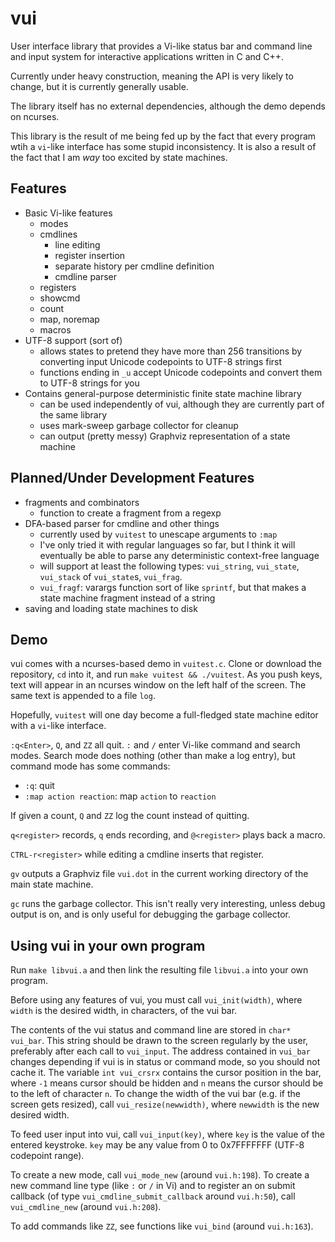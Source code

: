 # vui

User interface library that provides a Vi-like status bar and command line and input system for interactive applications written in C and C++.

Currently under heavy construction, meaning the API is very likely to change, but it is currently generally usable.

The library itself has no external dependencies, although the demo depends on ncurses.

This library is the result of me being fed up by the fact that every program wtih a `vi`-like interface has some stupid inconsistency.  It is also a result of the fact that I am *way* too excited by state machines.

## Features

* Basic Vi-like features
  * modes
  * cmdlines
    * line editing
    * register insertion
    * separate history per cmdline definition
    * cmdline parser
  * registers
  * showcmd
  * count
  * map, noremap
  * macros
* UTF-8 support (sort of)
  * allows states to pretend they have more than 256 transitions by converting input Unicode codepoints to UTF-8 strings first
  * functions ending in `_u` accept Unicode codepoints and convert them to UTF-8 strings for you
* Contains general-purpose deterministic finite state machine library
  * can be used independently of vui, although they are currently part of the same library
  * uses mark-sweep garbage collector for cleanup
  * can output (pretty messy) Graphviz representation of a state machine

## Planned/Under Development Features

* fragments and combinators
  * function to create a fragment from a regexp
* DFA-based parser for cmdline and other things
  * currently used by `vuitest` to unescape arguments to `:map`
  * I've only tried it with regular languages so far, but I think it will eventually be able to parse any deterministic context-free language
  * will support at least the following types: `vui_string`, `vui_state`, `vui_stack` of `vui_state`s, `vui_frag`.
  * `vui_fragf`: varargs function sort of like `sprintf`, but that makes a state machine fragment instead of a string
* saving and loading state machines to disk


## Demo
vui comes with a ncurses-based demo in `vuitest.c`.  Clone or download the repository, `cd` into it, and run `make vuitest && ./vuitest`. As you push keys, text will appear in an ncurses window on the left half of the screen.  The same text is appended to a file `log`.

Hopefully, `vuitest` will one day become a full-fledged state machine editor with a `vi`-like interface.

`:q<Enter>`, `Q`, and `ZZ` all quit.  `:` and `/` enter Vi-like command and search modes.  Search mode does nothing (other than make a log entry), but command mode has some commands:
* `:q`: quit
* `:map action reaction`: map `action` to `reaction`

If given a count, `Q` and `ZZ` log the count instead of quitting.

`q<register>` records, `q` ends recording, and `@<register>` plays back a macro.

`CTRL-r<register>` while editing a cmdline inserts that register.

`gv` outputs a Graphviz file `vui.dot` in the current working directory of the main state machine.

`gc` runs the garbage collector.  This isn't really very interesting, unless debug output is on, and is only useful for debugging the garbage collector.

## Using vui in your own program
Run `make libvui.a` and then link the resulting file `libvui.a` into your own program.

Before using any features of vui, you must call `vui_init(width)`, where `width` is the desired width, in characters, of the vui bar.

The contents of the vui status and command line are stored in `char* vui_bar`.  This string should be drawn to the screen regularly by the user, preferably after each call to `vui_input`.  The address contained in `vui_bar` changes depending if vui is in status or command mode, so you should not cache it.  The variable `int vui_crsrx` contains the cursor position in the bar, where `-1` means cursor should be hidden and `n` means the cursor should be to the left of character `n`.  To change the width of the vui bar (e.g. if the screen gets resized), call `vui_resize(newwidth)`, where `newwidth` is the new desired width.

To feed user input into vui, call `vui_input(key)`, where `key` is the value of the entered keystroke.  `key` may be any value from 0 to 0x7FFFFFFF (UTF-8 codepoint range).

To create a new mode, call `vui_mode_new` (around `vui.h:198`).  To create a new command line type (like `:` or `/` in Vi) and to register an on submit callback (of type `vui_cmdline_submit_callback` around `vui.h:50`), call `vui_cmdline_new` (around `vui.h:208`).

To add commands like `ZZ`, see functions like `vui_bind` (around `vui.h:163`).

